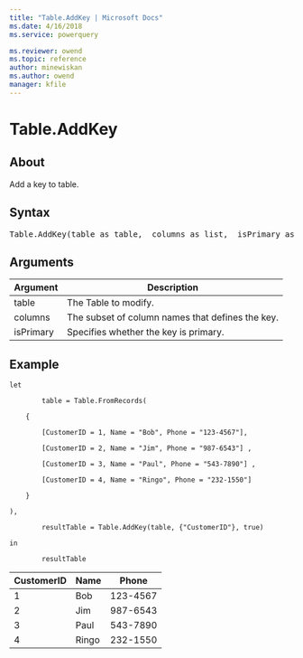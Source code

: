 ```yaml
---
title: "Table.AddKey | Microsoft Docs"
ms.date: 4/16/2018
ms.service: powerquery

ms.reviewer: owend
ms.topic: reference
author: minewiskan
ms.author: owend
manager: kfile
---
```

# Table.AddKey

  
## About  
Add a key to table.  
  
## Syntax

<pre>
Table.AddKey(table as table,  columns as list,  isPrimary as logical) as table  
</pre>
  
## Arguments  
  
|Argument|Description|  
|------------|---------------|  
|table|The Table to modify.|  
|columns|The subset of column names that defines the key.|  
|isPrimary|Specifies whether the key is primary.|  
  
## <a name="__goback"></a>Example  
  
```powerquery-m
let  
  
        table = Table.FromRecords(  
  
    {  
  
        [CustomerID = 1, Name = "Bob", Phone = "123-4567"],  
  
        [CustomerID = 2, Name = "Jim", Phone = "987-6543"] ,  
  
        [CustomerID = 3, Name = "Paul", Phone = "543-7890"] ,  
  
        [CustomerID = 4, Name = "Ringo", Phone = "232-1550"]  
  
    }  
  
),  
  
        resultTable = Table.AddKey(table, {"CustomerID"}, true)  
  
in  
  
        resultTable  
```  
  
|CustomerID|Name|Phone|  
|--------------|--------|---------|  
|1|Bob|123-4567|  
|2|Jim|987-6543|  
|3|Paul|543-7890|  
|4|Ringo|232-1550|  
  
